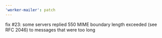 ```yaml
---
'worker-mailer': patch
---
```


fix #23: some servers replied 550 MIME boundary length exceeded (see RFC 2046) to messages that were too long
